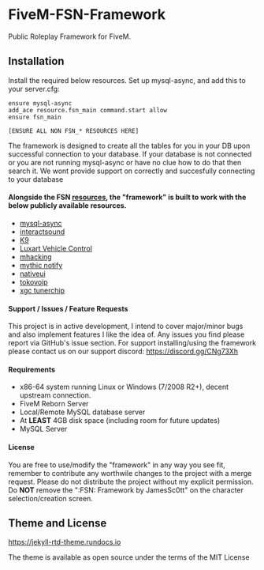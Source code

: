 # FiveM-FSN-Framework
Public Roleplay Framework for FiveM.

## Installation
Install the required below resources. Set up mysql-async, and add this to your server.cfg:
```
ensure mysql-async
add_ace resource.fsn_main command.start allow
ensure fsn_main

[ENSURE ALL NON FSN_* RESOURCES HERE]
```

The framework is designed to create all the tables for you in your DB upon successful connection to your database. If your database is not connected or you are not running mysql-async or have no clue how to do that then search it. We wont provide support on correctly and succesfully connecting to your database

#### Alongside the FSN [resources](https://github.com/jamessc0tt/FiveM-FSN-Framework/blob/master/fsn_main/resources.txt), the "framework" is built to work with the below publicly available resources.
- [mysql-async](https://github.com/brouznouf/fivem-mysql-async)
- [interactsound](https://github.com/plunkettscott/interact-sound)
- [K9](https://github.com/xander1998/k9)
- [Luxart Vehicle Control](https://forum.cfx.re/t/release-luxart-vehicle-control/17304)
- [mhacking](https://github.com/GHMatti/FiveM-Scripts/tree/master/mhacking)
- [mythic notify](https://github.com/JayMontana36/mythic_notify)
- [nativeui](https://github.com/FrazzIe/NativeUILua)
- [tokovoip](https://github.com/Itokoyamato/TokoVOIP_TS3/releases)
- [xgc tunerchip](https://github.com/VoXzE/xgc-tunerchip)

#### Support / Issues / Feature Requests
This project is in active development, I intend to cover major/minor bugs and also implement features I like the idea of. Any issues you find please report via GitHub's issue section. For support installing/using the framework please contact us on our support discord: <https://discord.gg/CNg73Xh>

#### Requirements
- x86-64 system running Linux or Windows (7/2008 R2+), decent upstream connection.
- FiveM Reborn Server
- Local/Remote MySQL database server
- At **LEAST** 4GB disk space (including room for future updates) 
- MySQL Server

#### License
You are free to use/modify the "framework" in any way you see fit, remember to contribute any worthwile changes to the project with a merge request. Please do not distribute the project without my explicit permission. Do **NOT** remove the ":FSN: Framework by JamesSc0tt" on the character selection/creation screen.

## Theme and License

<https://jekyll-rtd-theme.rundocs.io>

The theme is available as open source under the terms of the MIT License
